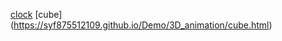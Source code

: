 
[clock](https://syf875512109.github.io/Demo/3D_animation/clock.html)
[cube] (https://syf875512109.github.io/Demo/3D_animation/cube.html)